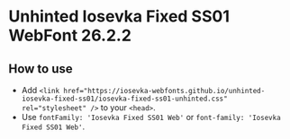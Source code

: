 # Unhinted Iosevka Fixed SS01 WebFont 26.2.2

## How to use

- Add `<link href="https://iosevka-webfonts.github.io/unhinted-iosevka-fixed-ss01/iosevka-fixed-ss01-unhinted.css" rel="stylesheet" />` to your `<head>`.
- Use `fontFamily: 'Iosevka Fixed SS01 Web'` or `font-family: 'Iosevka Fixed SS01 Web'`.
